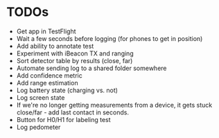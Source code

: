 # TODOs

- Get app in TestFlight
- Wait a few seconds before logging (for phones to get in position)
- Add ability to annotate test
- Experiment with iBeacon TX and ranging
- Sort detector table by results (close, far)
- Automate sending log to a shared folder somewhere
- Add confidence metric
- Add range estimation
- Log battery state (charging vs. not)
- Log screen state
- If we're no longer getting measurements from a device, it gets stuck close/far - add last contact in seconds.
- Button for H0/H1 for labeling test
- Log pedometer